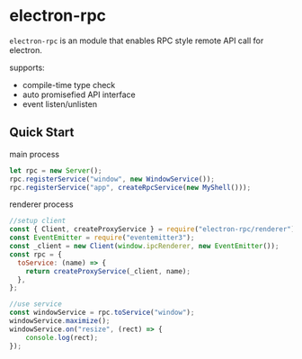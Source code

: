 # electron-rpc

`electron-rpc` is an module that enables RPC style remote API call for electron.

supports:

- compile-time type check
- auto promisefied API interface
- event listen/unlisten


## Quick Start

main process
```js
let rpc = new Server();
rpc.registerService("window", new WindowService());
rpc.registerService("app", createRpcService(new MyShell()));
```

renderer process

```js
//setup client
const { Client, createProxyService } = require("electron-rpc/renderer");
const EventEmitter = require("eventemitter3");
const _client = new Client(window.ipcRenderer, new EventEmitter());
const rpc = {
  toService: (name) => {
    return createProxyService(_client, name);
  },
};

//use service
const windowService = rpc.toService("window");
windowService.maximize();
windowService.on("resize", (rect) => {
    console.log(rect);
});

```

